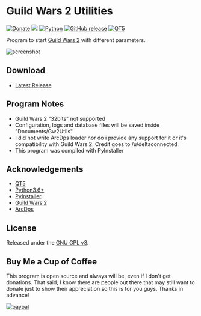 # Guild Wars 2 Utilities

[![Donate](https://img.shields.io/badge/Donate-PayPal-green.svg?style=plastic)](https://www.paypal.com/cgi-bin/webscr?cmd=_s-xclick&hosted_button_id=CTYZ8TK5MJV76)
[<img src="https://img.shields.io/github/license/ddc/Gw2Utils.svg?style=plastic">](https://github.com/ddc/Gw2Utils/blob/master/LICENSE)
[![Python](https://img.shields.io/badge/python-3.6+-blue.svg?style=plastic)](https://www.python.org/downloads/)
[![GitHub release](https://img.shields.io/github/release/ddc/Gw2Utils.svg?style=plastic)](https://github.com/ddc/Gw2Utils/releases/latest)
[![QT5](https://img.shields.io/badge/QT-5-brightgreen.svg?style=plastic)](https://www.qt.io/)

Program to start [Guild Wars 2](https://www.guildwars2.com/en/) with different parameters.

![screenshot](https://user-images.githubusercontent.com/34492089/47893497-fafb2580-de3b-11e8-90b8-3a985c710c13.png)

## Download
+ [Latest Release](https://github.com/ddc/Gw2Utils/releases/latest)

## Program Notes
+ Guild Wars 2 "32bits" not supported
+ Configuration, logs and database files will be saved inside "Documents/Gw2Utils"
+ I did not write ArcDps loader nor do i provide any support for it or it's compatibility with Guild Wars 2. Credit goes to /u/deltaconnected.
+ This program was compiled with PyInstaller

## Acknowledgements
+ [QT5](https://www.qt.io)
+ [Python3.6+](https://www.python.org/downloads/)
+ [PyInstaller](https://pyinstaller.readthedocs.io/en/stable/installation.html)
+ [Guild Wars 2](https://www.guildwars2.com/en/)
+ [ArcDps](http://www.deltaconnected.com/arcdps/)

## License
Released under the [GNU GPL v3](LICENSE).

## Buy Me a Cup of Coffee
This program is open source and always will be, even if I don't get donations. That said, I know there are people out there that may still want to donate just to show their appreciation so this is for you guys. Thanks in advance!

[![paypal](https://www.paypalobjects.com/en_US/i/btn/btn_donate_SM.gif)](https://www.paypal.com/cgi-bin/webscr?cmd=_s-xclick&hosted_button_id=CTYZ8TK5MJV76)
